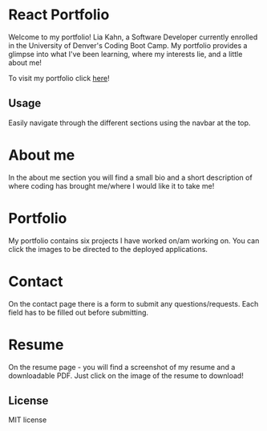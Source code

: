 # React Portfolio

Welcome to my portfolio! Lia Kahn, a Software Developer currently enrolled in the University of Denver's Coding Boot Camp. My portfolio provides a glimpse into what I've been learning, where my interests lie, and a little about me!

To visit my portfolio click [here](https://main--super-meerkat-6b516d.netlify.app/)!

## Usage

Easily navigate through the different sections using the navbar at the top.

# About me

In the about me section you will find a small bio and a short description of where coding has brought me/where I would like it to take me!

# Portfolio

My portfolio contains six projects I have worked on/am working on. You can click the images to be directed to the deployed applications.

# Contact

On the contact page there is a form to submit any questions/requests. Each field has to be filled out before submitting.

# Resume

On the resume page - you will find a screenshot of my resume and a downloadable PDF. Just click on the image of the resume to download!

## License

MIT license
